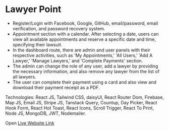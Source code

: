 # Lawyer Point

* Register/Login with Facebook, Google, GitHub, email/password, email verification, and password recovery system.
* Appointment section with a calendar. After selecting a date, users can view all available appointments and reserve a specific date and time, specifying their lawsuit.
* In the dashboard route, there are admin and user panels with their respective activities, such as 'My Appointments,' 'All Users,' 'Add A Lawyer,' 'Manage Lawyers,' and 'Complete Payments' section.
* The admin can change the role of any user, add a lawyer by providing the necessary information, and also remove any lawyer from the list of all lawyers.
* The user can complete their payment using a card and also view and download their payment receipt as a PDF.

Technologies: React JS, Tailwind CSS, daisyUI, React Router Dom, Firebase, Map JS, Email JS, Stripe JS, Tanstack Query, Countup, Day Picker, React Hook Form, React Hot Toast, React Icons, Scroll Trigger, React To Print, Node JS, MongoDB, JWT, Nodemailer.

Open [Live Website Link](https://lawyer-point-6b2ec.web.app/)

